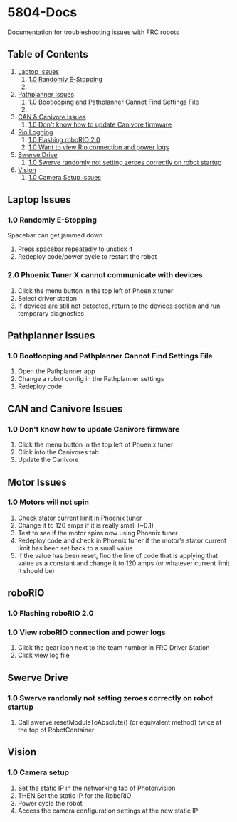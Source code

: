 # 5804-Docs
Documentation for troubleshooting issues with FRC robots

## Table of Contents
1. [Laptop Issues](#laptop-issues)
    1. [1.0 Randomly E-Stopping](#10-randomly-e-stopping)
    2. 
2. [Pathplanner Issues](#pathplanner-issues)
    1. [1.0 Bootlooping and Pathplanner Cannot Find Settings File](#10-bootlooping-and-pathplanner-cannot-find-settings-file)
    2. 
3. [CAN & Canivore Issues](#can-and-canivore-issues)
    1. [1.0 Don't know how to update Canivore firmware](#10-dont-know-how-to-update-canivore-firmware)
4. [Rio Logging](#rio-logging)
    1. [1.0 Flashing roboRIO 2.0](#10-flashing-roborio-20)
    2. [1.0 Want to view Rio connection and power logs](#10-view-rio-connection-and-power-logs)
5. [Swerve Drive](#swerve-drive)
    1. [1.0 Swerve randomly not setting zeroes correctly on robot startup](#10-swerve-randomly-not-setting-zeroes-correctly-on-robot-startup)
6. [Vision](#vision)
    1. [1.0 Camera Setup Issues](#10-camera-setup-issues)


## Laptop Issues
### 1.0 Randomly E-Stopping
Spacebar can get jammed down
1. Press spacebar repeatedly to unstick it
2. Redeploy code/power cycle to restart the robot

### 2.0 Phoenix Tuner X cannot communicate with devices
1. Click the menu button in the top left of Phoenix tuner
2. Select driver station
3. If devices are still not detected, return to the devices section and run temporary diagnostics

## Pathplanner Issues
### 1.0 Bootlooping and Pathplanner Cannot Find Settings File
1. Open the Pathplanner app
2. Change a robot config in the Pathplanner settings
3. Redeploy code

## CAN and Canivore Issues
### 1.0 Don't know how to update Canivore firmware
1. Click the menu button in the top left of Phoenix tuner
2. Click into the Canivores tab
3. Update the Canivore

## Motor Issues
### 1.0 Motors will not spin
1. Check stator current limit in Phoenix tuner
2. Change it to 120 amps if it is really small (~0.1)
3. Test to see if the motor spins now using Phoenix tuner
4. Redeploy code and check in Phoenix tuner if the motor's stator current limit has been set back to a small value
5. If the value has been reset, find the line of code that is applying that value as a constant and change it to 120 amps (or whatever current limit it should be)

## roboRIO
### 1.0 Flashing roboRIO 2.0
### 1.0 View roboRIO connection and power logs
1. Click the gear icon next to the team number in FRC Driver Station
2. Click view log file

## Swerve Drive
### 1.0 Swerve randomly not setting zeroes correctly on robot startup
1. Call swerve.resetModuleToAbsolute() (or equivalent method) twice at the top of RobotContainer

## Vision
### 1.0 Camera setup
1. Set the static IP in the networking tab of Photonvision
2. THEN Set the static IP for the RoboRIO
3. Power cycle the robot
4. Access the camera configuration settings at the new static IP


